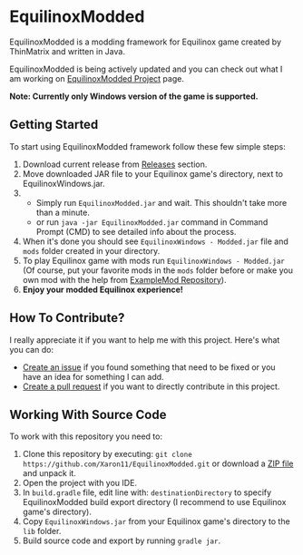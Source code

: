 # EquilinoxModded
EquilinoxModded is a modding framework for Equilinox game created by ThinMatrix and written in Java.

EquilinoxModded is being actively updated and you can check out what I am working on [EquilinoxModded Project](https://github.com/users/Xaron11/projects/1) page.

**Note: Currently only Windows version of the game is supported.**

## Getting Started
To start using EquilinoxModded framework follow these few simple steps:

1. Download current release from [Releases](https://github.com/Xaron11/EquilinoxModded/releases) section.
2. Move downloaded JAR file to your Equilinox game's directory, next to EquilinoxWindows.jar.
3. * Simply run `EquilinoxModded.jar` and wait. This shouldn't take more than a minute.
   * or run `java -jar EquilinoxModded.jar` command in Command Prompt (CMD) to see detailed info about the process.
4. When it's done you should see `EquilinoxWindows - Modded.jar` file and `mods` folder created in your directory.
5. To play Equilinox game with mods run `EquilinoxWindows - Modded.jar` (Of course, put your favorite mods in the `mods` folder before or make you own mod with the help from [ExampleMod Repository](https://github.com/Xaron11/EquilinoxModded-ExampleMod)).
6. **Enjoy your modded Equilinox experience!**

## How To Contribute?
I really appreciate it if you want to help me with this project. Here's what you can do:
* [Create an issue](https://github.com/Xaron11/EquilinoxModded/issues) if you found something that need to be fixed or you have an idea for something I can add.
* [Create a pull request](https://github.com/Xaron11/EquilinoxModded/pulls) if you want to directly contribute in this project.

## Working With Source Code
To work with this repository you need to:
1. Clone this repository by executing: `git clone https://github.com/Xaron11/EquilinoxModded.git` or download a [ZIP file](https://github.com/Xaron11/EquilinoxModded/archive/master.zip) and unpack it.
2. Open the project with you IDE.
3. In `build.gradle` file, edit line with: `destinationDirectory` to specify EquilinoxModded build export directory (I recommend to use Equilinox game's directory).
4. Copy `EquilinoxWindows.jar` from your Equilinox game's directory to the `lib` folder.
5. Build source code and export by running `gradle jar`.
